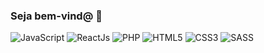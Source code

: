 ### Seja bem-vind@ 🌠
<div style="display: inline_flex">
  <img alt="JavaScript" src="https://img.shields.io/badge/JavaScript-blue?logo=javascript" />
  <img alt="ReactJs" src="https://img.shields.io/badge/?logo=reactjs" />
  <img alt="PHP" src="https://img.shields.io/badge/?logo=php" />
  <img alt="HTML5" src="https://img.shields.io/badge/?logo=html5" />
  <img alt="CSS3" src="https://img.shields.io/badge/?logo=css3" />
  <img alt="SASS" src="https://img.shields.io/badge/?logo=sass" />
</div>
